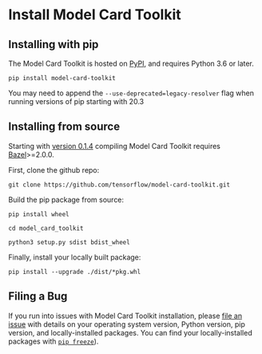 # Install Model Card Toolkit

## Installing with pip

The Model Card Toolkit is hosted on
[PyPI](https://pypi.org/project/model-card-toolkit/), and requires Python 3.6 or
later.

```posix-terminal
pip install model-card-toolkit
```

You may need to append the `--use-deprecated=legacy-resolver` flag when running
versions of pip starting with 20.3

## Installing from source

Starting with
[version 0.1.4](https://github.com/tensorflow/model-card-toolkit/blob/main/RELEASE.md)
compiling Model Card Toolkit requires
[Bazel](https://docs.bazel.build/versions/main/install.html)>=2.0.0.

First, clone the github repo:

```posix-terminal
git clone https://github.com/tensorflow/model-card-toolkit.git
```

Build the pip package from source:

```posix-terminal
pip install wheel

cd model_card_toolkit

python3 setup.py sdist bdist_wheel
```

Finally, install your locally built package:

```posix-terminal
pip install --upgrade ./dist/*pkg.whl
```

## Filing a Bug

If you run into issues with Model Card Toolkit installation, please
[file an issue](https://github.com/tensorflow/model-card-toolkit/issues/new)
with details on your operating system version, Python version, pip version, and
locally-installed packages. You can find your locally-installed packages with
[`pip freeze`](https://pip.pypa.io/en/stable/reference/pip_freeze/)).
